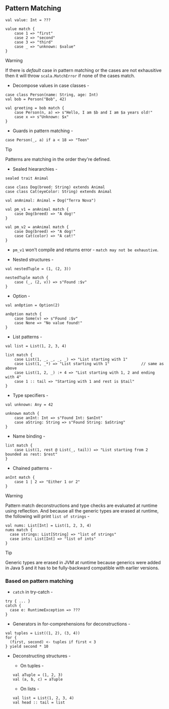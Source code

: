 ## Pattern Matching 

```
val value: Int = ???

value match {
    case 1 => "first"
    case 2 => "second"
    case 3 => "third"
    case _ => "unknown: $value"
}
```

> [!WARNING]
> If there is _default_ case in pattern matching or the cases are not exhausitive then it will throw `scala.MatchError` if none of the cases match.

- Decompose values in case classes -

```
case class Person(name: String, age: Int)
val bob = Person("Bob", 42)

val greeting = bob match {
    case Person(n, a) => s"Hello, I am $b and I am $a years old!"
    case x => s"Unknown: $x"
}
```

- Guards in pattern matching -
```
case Person(_, a) if a < 18 => "Teen"
```

> [!TIP]
> Patterns are matching in the order they're defined.

- Sealed hieararchies -

```
sealed trait Animal

case class Dog(breed: String) extends Animal
case class Cat(eyeColor: String) extends Animal

val anAnimal: Animal = Dog("Terra Nova")

val pm_v1 = anAnimal match {
    case Dog(breed) => "A dog!"
}

val pm_v2 = anAnimal match {
    case Dog(breed) => "A dog!"
    case Cat(color) => "A cat!"
}
```

- `pm_v1` won't compile and returns error - `match may not be exhaustive`.

- Nested structures -

```
val nestedTuple = (1, (2, 3))

nestedTuple match {
    case (_, (2, v)) => s"Found :$v"
}
```

- Option -

```
val anOption = Option(2)

anOption match {
    case Some(v) => s"Found :$v"
    case None => "No value found!"
}
```

- List patterns -

```
val list = List(1, 2, 3, 4)

list match {
    case List(1, _, _, _, _) => "List starting with 1"
    case List(1, _*) => "List starting with 1"              // same as above
    case List(1, 2, _) :+ 4 => "List starting with 1, 2 and ending with 4" 
    case 1 :: tail => "Starting with 1 and rest is $tail"
}
```

- Type specifiers -

```
val unknown: Any = 42

unknown match {
    case anInt: Int => s"Found Int: $anInt"
    case aString: String => s"Found String: $aString"
}
```

- Name binding -

```
list match {
    case List(1, rest @ List(_, tail)) => "List starting from 2 bounded as rest: $rest"
}
```

- Chained patterns -

```
anInt match {
    case 1 | 2 => "Either 1 or 2"
}
```

> [!WARNING]
> Pattern match deconstructions and type checks are evaluated at runtime using reflection. And because all the generic types are erased at runtime, the following will print `list of strings` -
> ```
> val nums: List[Int] = List(1, 2, 3, 4)
> nums match {
>   case strings: List[String] => "list of strings"
>   case ints: List[Int] => "list of ints"
> }
> ```

> [!TIP]
> Generic types are erased in JVM at runtime because generics were added in Java 5 and it has to be fully-backward compatible with earlier versions.


### Based on pattern matching

- `catch` in try-catch -

```
try { ... }
catch {
  case e: RuntimeException => ???   
}
```

- Generators in for-comprehensions for deconstructions -

```
val tuples = List((1, 2), (3, 4))
for {
  (first, second) <- tuples if first < 3
} yield second * 10
```

- Deconstructing structures -

    - On tuples -
    ```
    val aTuple = (1, 2, 3)
    val (a, b, c) = aTuple
    ```

    - On lists -
    ```
    val list = List(1, 2, 3, 4)
    val head :: tail = list
    ```



